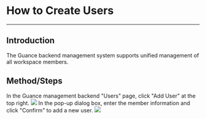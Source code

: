 # How to Create Users
---

## Introduction

The Guance backend management system supports unified management of all workspace members.

## Method/Steps

In the Guance management backend "Users" page, click "Add User" at the top right.
![](img/18.user_1.png)
In the pop-up dialog box, enter the member information and click "Confirm" to add a new user.
![](img/18.user_2.png)